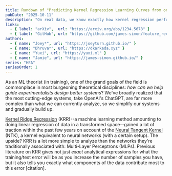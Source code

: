 ```yaml
---
title: Rundown of "Predicting Kernel Regression Learning Curves from only Raw Data Statistics" - the HEA
pubDate: "2025-10-11"
description: "On real data, we know exactly how kernel regression performs."
links:
  - { label: "arXiv",  url: "https://arxiv.org/abs/1234.5678" }
  - { label: "GitHub", url: "https://github.com/james-simon/feature_recombination" }
authors:
  - { name: "Joey*", url: "https://joeyturn.github.io/" }
  - { name: "Dhruva*", url: "https://dkarkada.xyz" }
  - { name: "Yuxi", url: "https://yuxi.ml" }
  - { name: "Jamie", url: "https://james-simon.github.io/" }
series: "HEA"
seriesOrder: 1
---
```


As an ML theorist (in training), one of the grand goals of the field is commonplace in most burgeoning theoretical disciplines: *how can we help guide experimentalists design better systems*? We've broadly realized that the most cutting-edge systems, take OpenAI's ChatGPT, are far more complex than what we can currently analyze, so we simplify our systems and gradually build up. 

[Kernel Ridge Regression](https://en.wikipedia.org/wiki/Kernel_method) (KRR)--a machine learning method amounting to doing linear regression of data in a transformed space--gained a lot of traction within the past few years on account of the [Neural Tangent Kernel](https://en.wikipedia.org/wiki/Neural_tangent_kernel) (NTK), a kernel equivalent to neural networks (with a certain setup). The upside? KRR is a lot more simple to analyze than the networks they're traditionally associated with: Multi-Layer Perceptrons (MLPs). Previous literature on KRR gives not just *exact* analytical expressions for what the training/test error will be as you increase the number of samples you have, but it also tells you exactly what components of the data contribute most to this error [citation].